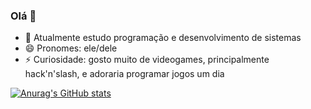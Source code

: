 ### Olá 👋

- 📖 Atualmente estudo programação e desenvolvimento de sistemas
- 😄 Pronomes: ele/dele
- ⚡ Curiosidade: gosto muito de videogames, principalmente hack'n'slash, e adoraria programar jogos um dia

[![Anurag's GitHub stats](https://github-readme-stats.vercel.app/api?username=JayViIsHere)](https://github.com/anuraghazra/github-readme-stats)
